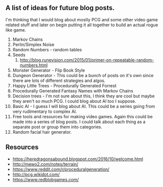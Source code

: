 ## A list of ideas for future blog posts.
I'm thinking that I would blog about mostly PCG and some other video game related stuff and later on begin putting it all together to build an actual rogue like game.

1. Markov Chains
2. Perlin/Simplex Noise
3. Random Numbers - random tables
4. Seeds
    1. http://blog.runevision.com/2015/01/primer-on-repeatable-random-numbers.html
5. Monster Generator - Flip Book Style
6. Dungeon Generator - This could be a bunch of posts on it's own since there are lots of different strategies and algos.
7. Happy Little Trees - Procedurally Generated Forrest
8. Procedurally Generated Fantasy Names with Markov Chains
9. Decision trees - I'm not sure about this, I think they are cool but maybe they aren't so much PCG. I could blog about AI too I suppose.
10. Basic AI - I guess I will blog about AI. This could be a series going from very rudimentary to complex AI.
11. Free tools and resources for making video games. Again this could be made into a series of blog posts. I could talk about each thing as a separate post or group them into categories.
12. Random facial hair generator.

## Resources
* https://heredragonsabound.blogspot.com/2016/10/welcome.html
* http://mewo2.com/notes/terrain/
* https://www.reddit.com/r/proceduralgeneration/
* http://pcg.wikidot.com/
* https://www.redblobgames.com/